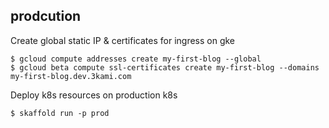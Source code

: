 ## prodcution
Create global static IP & certificates for ingress on gke
```
$ gcloud compute addresses create my-first-blog --global
$ gcloud beta compute ssl-certificates create my-first-blog --domains my-first-blog.dev.3kami.com
```

Deploy k8s resources on production k8s
```
$ skaffold run -p prod
```
